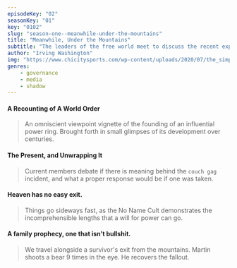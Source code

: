 ```yaml
---
episodeKey: "02"
seasonKey: "01"
key: "0102"
slug: "season-one--meanwhile-under-the-mountains"
title: "Meanwhile, Under the Mountains"
subtitle: "The leaders of the free world meet to discuss the recent exposition."
author: "Irving Washington"
img: "https://www.chicitysports.com/wp-content/uploads/2020/07/the_simpsons_couch_a_l.0.jpg"
genres: 
    - governance
    - media
    - shadow
---
```


#### A Recounting of A World Order

> An omniscient viewpoint vignette of the founding of an influential power ring. Brought forth in small glimpses of its development over centuries.

#### The Present, and Unwrapping It

> Current members debate if there is meaning behind the `couch gag` incident, and what a proper response would be if one was taken.

#### Heaven has no easy exit.

> Things go sideways fast, as the No Name Cult demonstrates the incomprehensible lengths that a will for power can go.

#### A family prophecy, one that isn't bullshit.

> We travel alongside a survivor's exit from the mountains.
> Martin shoots a bear 9 times in the eye.
> He recovers the fallout.